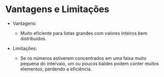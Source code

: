# Vantagens e Limitações

- Vantagens:

    - Muito eficiente para listas grandes com valores inteiros bem distribuídos.

- Limitações:

    - Se os números estiverem concentrados em uma faixa muito pequena do intervalo, um ou poucos baldes podem conter muitos elementos, perdendo a eficiência.